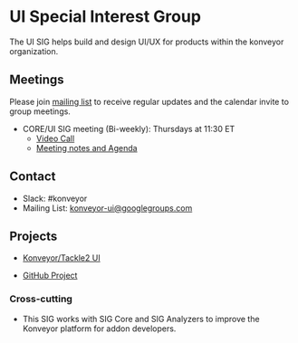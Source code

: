 # UI Special Interest Group

The UI SIG helps build and design UI/UX for products within the konveyor organization.

## Meetings

Please join [mailing list](https://groups.google.com/u/1/g/konveyor-ui) to receive regular updates and the calendar invite to group meetings.

- CORE/UI SIG meeting (Bi-weekly): Thursdays at 11:30 ET
  - [Video Call](https://meet.google.com/hkt-acsg-hiw)
  - [Meeting notes and Agenda](https://docs.google.com/document/d/1hgqm8s2tFC3EfMvQkXJoPSoJDIStQZFssNX6vWGu_0E)

## Contact

- Slack: #konveyor
- Mailing List: [konveyor-ui@googlegroups.com](https://groups.google.com/u/1/g/konveyor-ui)

## Projects

- [Konveyor/Tackle2 UI](https://github.com/konveyor/tackle2-ui)

- [GitHub Project](https://github.com/orgs/konveyor/projects/49)

### Cross-cutting

- This SIG works with SIG Core and SIG Analyzers to improve the Konveyor platform for
  addon developers.
